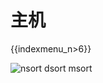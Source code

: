 # 主机

{{indexmenu_n>6}}

![nsort dsort msort](/images/indexmenu\>/compute/uhost/introduction/uhost#1)
